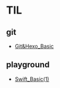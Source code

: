 # TIL

## git
* [Git&Hexo_Basic](https://github.com/jwlee07/TIL/tree/master/git)

## playground
* [Swift_Basic(1)](https://github.com/jwlee07/TIL/blob/master/playground/200410_playground.md)


